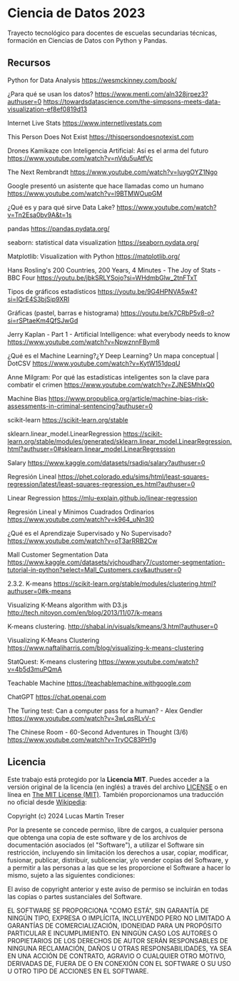 # Ciencia de Datos 2023

Trayecto tecnológico para docentes de escuelas secundarias técnicas, formación en Ciencias de Datos con Python y Pandas.

## Recursos

Python for Data Analysis
https://wesmckinney.com/book/

¿Para qué se usan los datos?
https://www.menti.com/aln328jrpez3?authuser=0
https://towardsdatascience.com/the-simpsons-meets-data-visualization-ef8ef0819d13

Internet Live Stats
https://www.internetlivestats.com

This Person Does Not Exist
https://thispersondoesnotexist.com

Drones Kamikaze con Inteligencia Artificial: Así es el arma del futuro
https://www.youtube.com/watch?v=nVdu5uAtfVc

The Next Rembrandt
https://www.youtube.com/watch?v=IuygOYZ1Ngo

Google presentó un asistente que hace llamadas como un humano
https://www.youtube.com/watch?v=l9BTMWOupGM

¿Qué es y para qué sirve Data Lake?
https://www.youtube.com/watch?v=Tn2Esa0bv9A&t=1s

pandas
https://pandas.pydata.org/

seaborn: statistical data visualization
https://seaborn.pydata.org/

Matplotlib: Visualization with Python
https://matplotlib.org/

Hans Rosling's 200 Countries, 200 Years, 4 Minutes - The Joy of Stats - BBC Four
https://youtu.be/jbkSRLYSojo?si=WHdmbGlw_2tnFTxT

Tipos de gráficos estadísticos
https://youtu.be/9G4HPNVA5w4?si=IQrE4S3bjSip9XRI

Gráficas (pastel, barras e histograma)
https://youtu.be/k7CRbP5v8-o?si=rSPtaeKm4QfSJwGd

Jerry Kaplan - Part 1 - Artificial Intelligence: what everybody needs to know
https://www.youtube.com/watch?v=NpwznnFBym8

¿Qué es el Machine Learning?¿Y Deep Learning? Un mapa conceptual | DotCSV
https://www.youtube.com/watch?v=KytW151dpqU

Anne Milgram: Por qué las estadísticas inteligentes son la clave para combatir el crimen
https://www.youtube.com/watch?v=ZJNESMhIxQ0

Machine Bias
https://www.propublica.org/article/machine-bias-risk-assessments-in-criminal-sentencing?authuser=0

scikit-learn
https://scikit-learn.org/stable

sklearn.linear_model.LinearRegression
https://scikit-learn.org/stable/modules/generated/sklearn.linear_model.LinearRegression.html?authuser=0#sklearn.linear_model.LinearRegression

Salary
https://www.kaggle.com/datasets/rsadiq/salary?authuser=0

Regresión Lineal
https://phet.colorado.edu/sims/html/least-squares-regression/latest/least-squares-regression_es.html?authuser=0

Linear Regression
https://mlu-explain.github.io/linear-regression

Regresión Lineal y Mínimos Cuadrados Ordinarios
https://www.youtube.com/watch?v=k964_uNn3l0

¿Qué es el Aprendizaje Supervisado y No Supervisado?
https://www.youtube.com/watch?v=oT3arRRB2Cw

Mall Customer Segmentation Data
https://www.kaggle.com/datasets/vjchoudhary7/customer-segmentation-tutorial-in-python?select=Mall_Customers.csv&authuser=0

2.3.2. K-means
https://scikit-learn.org/stable/modules/clustering.html?authuser=0#k-means

Visualizing K-Means algorithm with D3.js
http://tech.nitoyon.com/en/blog/2013/11/07/k-means

K-means clustering.
http://shabal.in/visuals/kmeans/3.html?authuser=0

Visualizing K-Means Clustering
https://www.naftaliharris.com/blog/visualizing-k-means-clustering

StatQuest: K-means clustering
https://www.youtube.com/watch?v=4b5d3muPQmA

Teachable Machine
https://teachablemachine.withgoogle.com

ChatGPT
https://chat.openai.com

The Turing test: Can a computer pass for a human? - Alex Gendler
https://www.youtube.com/watch?v=3wLqsRLvV-c

The Chinese Room - 60-Second Adventures in Thought (3/6)
https://www.youtube.com/watch?v=TryOC83PH1g


## Licencia

Este trabajo está protegido por la **Licencia MIT**. Puedes acceder a la versión original de la licencia (en inglés) a través del archivo [LICENSE](./LICENSE) o en línea en [The MIT License (MIT)](https://mit-license.org/). También proporcionamos una traducción no oficial desde [Wikipedia](https://es.m.wikipedia.org/wiki/Licencia_MIT#La_licencia):

Copyright (c) 2024 Lucas Martín Treser

Por la presente se concede permiso, libre de cargos, a cualquier persona que obtenga una copia de este software y de los archivos de documentación asociados (el "Software"), a utilizar el Software sin restricción, incluyendo sin limitación los derechos a usar, copiar, modificar, fusionar, publicar, distribuir, sublicenciar, y/o vender copias del Software, y a permitir a las personas a las que se les proporcione el Software a hacer lo mismo, sujeto a las siguientes condiciones:

El aviso de copyright anterior y este aviso de permiso se incluirán en todas las copias o partes sustanciales del Software.

EL SOFTWARE SE PROPORCIONA "COMO ESTÁ", SIN GARANTÍA DE NINGÚN TIPO, EXPRESA O IMPLÍCITA, INCLUYENDO PERO NO LIMITADO A GARANTÍAS DE COMERCIALIZACIÓN, IDONEIDAD PARA UN PROPÓSITO PARTICULAR E INCUMPLIMIENTO. EN NINGÚN CASO LOS AUTORES O PROPIETARIOS DE LOS DERECHOS DE AUTOR SERÁN RESPONSABLES DE NINGUNA RECLAMACIÓN, DAÑOS U OTRAS RESPONSABILIDADES, YA SEA EN UNA ACCIÓN DE CONTRATO, AGRAVIO O CUALQUIER OTRO MOTIVO, DERIVADAS DE, FUERA DE O EN CONEXIÓN CON EL SOFTWARE O SU USO U OTRO TIPO DE ACCIONES EN EL SOFTWARE.